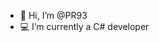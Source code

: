 - 👋 Hi, I’m @PR93
- :computer: I’m currently a C# developer 
  
  
    
  
     
    
         
  
  
   
   
  
   
